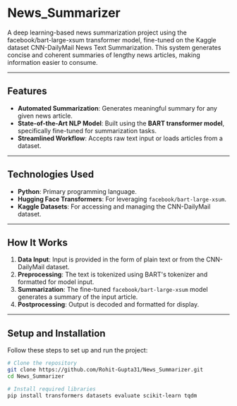 # News_Summarizer
A deep learning-based news summarization project using the facebook/bart-large-xsum transformer model, fine-tuned on the Kaggle dataset CNN-DailyMail News Text Summarization. This system generates concise and coherent summaries of lengthy news articles, making information easier to consume.

---

##  Features

- **Automated Summarization**: Generates meaningful summary for any given news article.
- **State-of-the-Art NLP Model**: Built using the **BART transformer model**, specifically fine-tuned for summarization tasks.
- **Streamlined Workflow**: Accepts raw text input or loads articles from a dataset.

---

##  Technologies Used

- **Python**: Primary programming language.
- **Hugging Face Transformers**: For leveraging `facebook/bart-large-xsum`.
- **Kaggle Datasets**: For accessing and managing the CNN-DailyMail dataset.

---

##   How It Works

1. **Data Input**: Input is provided in the form of plain text or from the CNN-DailyMail dataset.
2. **Preprocessing**: The text is tokenized using BART's tokenizer and formatted for model input.
3. **Summarization**: The fine-tuned `facebook/bart-large-xsum` model generates a summary of the input article.
4. **Postprocessing**: Output is decoded and formatted for display.

---

##  Setup and Installation

Follow these steps to set up and run the project:

```bash
# Clone the repository
git clone https://github.com/Rohit-Gupta31/News_Summarizer.git
cd News_Summarizer

# Install required libraries
pip install transformers datasets evaluate scikit-learn tqdm
